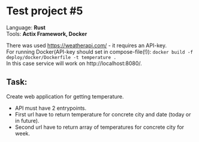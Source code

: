 Test project #5
=================
Language: **Rust**  
Tools: **Actix Framework, Docker**

There was used https://weatherapi.com/ - it requires an API-key.  
For running Docker(API-key should set in compose-file(!)): `docker build -f deploy/docker/Dockerfile -t temperature .`  
In this case service will work on http://localhost:8080/.  

Task:
---------------
Create web application for getting temperature.
- API must have 2 entrypoints.
- First url have to return temperature for concrete city and date (today or in future). 
- Second url have to return array of temperatures for concrete city for week.

